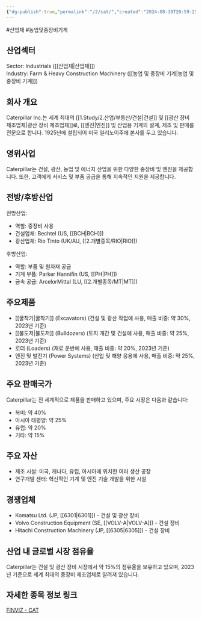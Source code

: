 ```yaml
---
{"dg-publish":true,"permalink":"/2/cat/","created":"2024-08-30T20:59:25.320+09:00","updated":"2025-07-29T21:37:04.451+09:00"}
---
```


#산업재 #농업및중장비기계 

## 산업섹터

Sector: Industrials ([[산업재\|산업재]])  
Industry: Farm & Heavy Construction Machinery ([[농업 및 중장비 기계\|농업 및 중장비 기계]])

## 회사 개요

Caterpillar Inc.는 세계 최대의 [[1.Study/2.산업/부동산/건설\|건설]] 및 [[광산 장비 제조업체\|광산 장비 제조업체]]로, [[엔진\|엔진]] 및 산업용 기계의 설계, 제조 및 판매를 전문으로 합니다. 1925년에 설립되어 미국 일리노이주에 본사를 두고 있습니다.

## 영위사업

Caterpillar는 건설, 광산, 농업 및 에너지 산업을 위한 다양한 중장비 및 엔진을 제공합니다. 또한, 고객에게 서비스 및 부품 공급을 통해 지속적인 지원을 제공합니다.

## 전방/후방산업

전방산업:

- 역할: 중장비 사용
- 건설업체: Bechtel (US, [[BCH\|BCH]])
- 광산업체: Rio Tinto (UK/AU, [[2.개별종목/RIO\|RIO]])

후방산업:

- 역할: 부품 및 원자재 공급
- 기계 부품: Parker Hannifin (US, [[PH\|PH]])
- 금속 공급: ArcelorMittal (LU, [[2.개별종목/MT\|MT]])

## 주요제품

- [[굴착기\|굴착기]] (Excavators) (건설 및 광산 작업에 사용, 매출 비중: 약 30%, 2023년 기준)
- [[불도저\|불도저]] (Bulldozers) (토지 개간 및 건설에 사용, 매출 비중: 약 25%, 2023년 기준)
- 로더 (Loaders) (재료 운반에 사용, 매출 비중: 약 20%, 2023년 기준)
- 엔진 및 발전기 (Power Systems) (산업 및 해양 응용에 사용, 매출 비중: 약 25%, 2023년 기준)

## 주요 판매국가

Caterpillar는 전 세계적으로 제품을 판매하고 있으며, 주요 시장은 다음과 같습니다:

- 북미: 약 40%
- 아시아 태평양: 약 25%
- 유럽: 약 20%
- 기타: 약 15%

## 주요 자산

- 제조 시설: 미국, 캐나다, 유럽, 아시아에 위치한 여러 생산 공장
- 연구개발 센터: 혁신적인 기계 및 엔진 기술 개발을 위한 시설

## 경쟁업체

- Komatsu Ltd. (JP, [[6301\|6301]]) - 건설 및 광산 장비
- Volvo Construction Equipment (SE, [[VOLV-A\|VOLV-A]]) - 건설 장비
- Hitachi Construction Machinery (JP, [[6305\|6305]]) - 건설 장비

## 산업 내 글로벌 시장 점유율

Caterpillar는 건설 및 광산 장비 시장에서 약 15%의 점유율을 보유하고 있으며, 2023년 기준으로 세계 최대의 중장비 제조업체로 알려져 있습니다.

## 자세한 종목 정보 링크

[FINVIZ - CAT](https://finviz.com/quote.ashx?t=CAT)